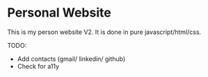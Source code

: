 # Personal Website

This is my person website V2. It is done in pure javascript/html/css.

TODO:
 - Add contacts (gmail/ linkedin/ github)
 - Check for a11y
